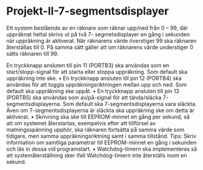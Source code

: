 # Projekt-II-7-segmentsdisplayer

Ett system bestående av en räknare som räknar upp/ned från 0 – 99, där uppräknat heltal skrivs ut på två 7-
segmetsdisplayer en gång i sekunden när uppräkning är aktiverat. När räknarens värde överstiger 99 ska räknaren
återställas till 0. På samma sätt gäller att om räknarens värde understiger 0 sätts räknaren till 99.

En tryckknapp ansluten till pin 11 (PORTB3) ska användas som en start/stopp-signal för att starta eller stoppa uppräkning.
Som default ska uppräkning inte ske.
• En tryckknapp ansluten till pin 12 (PORTB4) ska användas för att toggla uppräkningsriktningen mellan upp och ned. Som
default ska uppräkning ske uppåt.
• En tryckknapp ansluten till pin 13 (PORTB5) ska användas som av/på-signal för att tända/släcka 7-segmentsdisplayerna. Som
default ska 7-segmentsdisplayerna vara släckta. Även om 7-segmentsdisplayerna är släckta ska uppräkning ske om detta är
aktiverat.
• Skrivning ska ske till EEPROM-minnet en gång per sekund, så att om systemet återstartas, exempelvis efter att tillförsel av
matningsspänning upphör, ska räknaren fortsätta på samma värde som tidigare, men samma uppräkningsriktning samt i
samma tillstånd. Tips: Skriv information om samtliga parametrar till EEPROM-minnet en gång i sekunden och läs in dessa vid
programstart.
• Watchdog-timern ska implementeras så att systemåterställning sker ifall Watchdog-timern inte återställs inom en sekund.
